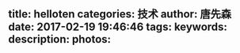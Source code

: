 title: helloten
categories: 技术
author: 唐先森
date: 2017-02-19 19:46:46
tags:
keywords:
description:
photos:
---

